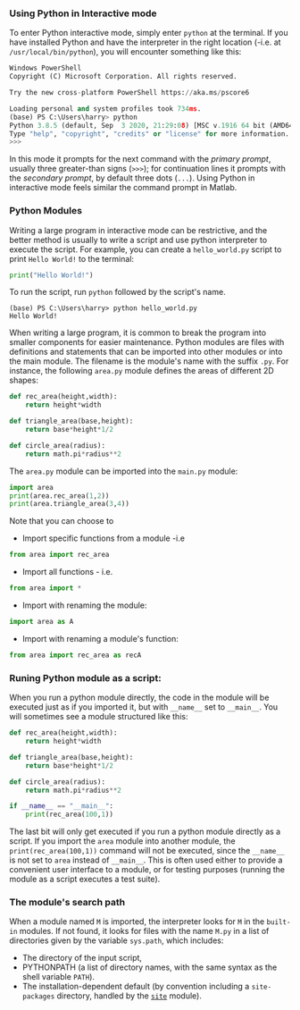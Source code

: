 ### Using Python in Interactive mode
To enter Python interactive mode, simply enter `python` at the terminal. If you have installed Python and have the interpreter in the right location (-i.e. at `/usr/local/bin/python`), you will encounter something like this:

```Python
Windows PowerShell
Copyright (C) Microsoft Corporation. All rights reserved.

Try the new cross-platform PowerShell https://aka.ms/pscore6

Loading personal and system profiles took 734ms.
(base) PS C:\Users\harry> python
Python 3.8.5 (default, Sep  3 2020, 21:29:08) [MSC v.1916 64 bit (AMD64)] :: Anaconda, Inc. on win32
Type "help", "copyright", "credits" or "license" for more information.
>>>

```

In this mode it prompts for the next command with the _primary prompt_, usually three greater-than signs (`>>>`); for continuation lines it prompts with the _secondary prompt_, by default three dots (`...`). Using Python in interactive mode feels similar the command prompt in Matlab.

### Python Modules
Writing a large program in interactive mode can be restrictive, and the better method is usually to write a script and use python interpreter to execute the script. For example, you can create a `hello_world.py` script to print `Hello World!` to the terminal:

```Python
print("Hello World!")
```

To run the script, run `python` followed by the script's name.

```
(base) PS C:\Users\harry> python hello_world.py
Hello World!
```
When writing a large program, it is common to break the program into smaller components for easier maintenance.  Python modules are files with definitions and statements that can be imported into other modules or into the main module. The filename is the module's name with the suffix `.py`. For instance, the following `area.py` module defines the areas of different 2D shapes: 

```Python
def rec_area(height,width):
	return height*width

def triangle_area(base,height):
	return base*height*1/2

def circle_area(radius):
	return math.pi*radius**2
```

The `area.py` module can be imported into the `main.py` module:
```Python
import area
print(area.rec_area(1,2))
print(area.triangle_area(3,4))
```

Note that you can choose to 
- Import specific functions from a module -i.e
```Python
from area import rec_area
```
- Import all functions - i.e. 
```Python
from area import *
```
- Import with renaming the module: 
```Python
import area as A
```
- Import with renaming a module's function:
```Python
from area import rec_area as recA
```

### Runing Python module as a script:
When you run a python module directly, the code in the module will be executed just as if you imported it, but with `__name__` set to `__main__`. You will sometimes see a module structured like this: 

```Python
def rec_area(height,width):
	return height*width

def triangle_area(base,height):
	return base*height*1/2

def circle_area(radius):
	return math.pi*radius**2

if __name__ == "__main__":
	print(rec_area(100,1))
```
The last bit will only get executed if you run a python module directly as a script. If you import the `area` module into another module, the `print(rec_area(100,1))` command will not be executed, since the `__name__` is not set to `area` instead of `__main__`. This is often used either to provide a convenient user interface to a module, or for testing purposes (running the module as a script executes a test suite).

### The module's search path
When a module named `M` is imported, the interpreter looks for `M` in the `built-in` modules. If not found, it looks for files with the name `M.py` in a list of directories given by the variable `sys.path`, which includes:
- The directory of the input script, 
- PYTHONPATH (a list of directory names, with the same syntax as the shell variable `PATH`).
- The installation-dependent default (by convention including a `site-packages` directory, handled by the [`site`](https://docs.python.org/3/library/site.html#module-site "site: Module responsible for site-specific configuration.") module).


